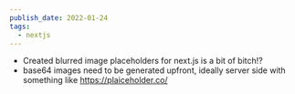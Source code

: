 ```yaml
---
publish_date: 2022-01-24
tags:
  - nextjs
---
```

- Created blurred image placeholders for next.js is a bit of bitch!?
- base64 images need to be generated upfront, ideally server side with something like https://plaiceholder.co/

